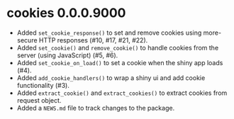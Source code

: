 # cookies 0.0.0.9000

* Added `set_cookie_response()` to set and remove cookies using more-secure HTTP responses (#10, #17, #21, #22).
* Added `set_cookie()` and `remove_cookie()` to handle cookies from the server (using JavaScript) (#5, #6).
* Added `set_cookie_on_load()` to set a cookie when the shiny app loads (#4).
* Added `add_cookie_handlers()`  to wrap a shiny ui and add cookie functionality (#3).
* Added `extract_cookie()` and `extract_cookies()` to extract cookies from request object.
* Added a `NEWS.md` file to track changes to the package.

